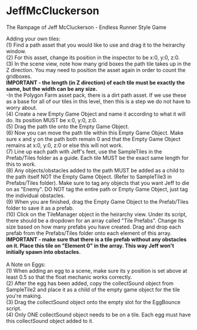 # JeffMcCluckerson
 The Rampage of Jeff McCluckerson - Endless Runner Style Game
 
 Adding your own tiles:\
 (1) Find a path asset that you would like to use and drag it to the heirarchy window.\
 (2) For this asset, change its position in the inspector to be x:0, y:0, z:0.\
 (3) In the scene view, note how many grid boxes the path tile takes up in the Z direction.  You may need to position the asset again in order to count the gridboxes.\
     **IMPORTANT - the length (in Z direction) of each tile must be exactly the same, but the width can be any size.**\
     -In the Polygon Farm asset pack, there is a dirt path asset.  If we use these as a base for all of our tiles in this level, then    this is a step we do not have to worry about.\
 (4) Create a new Empty Game Object and name it according to what it will do.  Its position MUST be x:0, y:0, z:0.\
 (5) Drag the path tile onto the Empty Game Object.\
 (6) Now you can move the path tile within this Empty Game Object.  Make sure x and y on the path both remain 0 and that the Empty Game Object remains at x:0, y:0, z:0 or else this will not work.\
 (7) Line up each path with Jeff's feet, use the SampleTiles in the Prefab/Tiles folder as a guide.  Each tile MUST be the exact same length for this to work.\
 (8) Any objects/obstacles added to the path MUST be added as a child to the path itself NOT the Empty Game Object. (Refer to SampleTile3 in Prefabs/Tiles folder).  Make sure to tag any objects that you want Jeff to die on as "Enemy". DO NOT tag the entire path or Empty Game Object, just tag the individual obstacles.\
 (9) When you are finished, drag the Empty Game Object to the Prefab/Tiles folder to save it as a prefab.\
 (10) Click on the TileManager object in the heirarchy view.  Under its script, there should be a dropdown for an array called "Tile Prefabs".  Change its size based on how many prefabs you have created.  Drag and drop each prefab from the Prefabs/Tiles folder onto each element of this array.\
    **IMPORTANT - make sure that there is a tile prefab without any obstacles on it.  Place this tile on "Element 0" in the array.  This way Jeff won't initially spawn into obstacles.**\
   \
   A Note on Eggs:\
   (1) When adding an egg to a scene, make sure its y position is set above at least 0.5 so that the float mechanic works correctly.\
   (2) After the egg has been added, copy the collectSound object from SampleTile2 and place it as a child of the empty game object for the tile you're making.\
   (3) Drag the collectSound object onto the empty slot for the EggBounce script.\
   (4) Only ONE collectSound object needs to be on a tile.  Each egg must have this collectSound object added to it.
   
     
